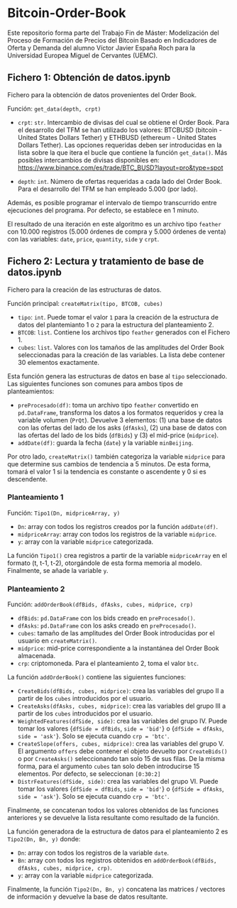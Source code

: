 # Bitcoin-Order-Book

Este repositorio forma parte del Trabajo Fin de Máster: Modelización del Proceso de Formación de Precios del Bitcoin Basado en Indicadores de Oferta y Demanda del alumno Víctor Javier España Roch para la Universidad Europea Miguel de Cervantes (UEMC).

## Fichero 1: Obtención de datos.ipynb

Fichero para la obtención de datos provenientes del Order Book. 

Función: `get_data(depth, crpt)`

* `crpt`: `str`. Intercambio de divisas del cual se obtiene el Order Book. Para el desarrollo del TFM se han utilizado los valores: BTCBUSD (bitcoin - United States Dollars Tether) y ETHBUSD (ethereum -  United States Dollars Tether). Las opciones requeridas deben ser introducidas en la lista sobre la que itera el bucle que contiene la función `get_data()`. Más posibles intercambios de divisas disponibles en: https://www.binance.com/es/trade/BTC_BUSD?layout=pro&type=spot

* `depth`: `int`. Número de ofertas requeridas a cada lado del Order Book. Para el desarrollo del TFM se han empleado 5.000 (por lado).

Además, es posible programar el intervalo de tiempo transcurrido entre ejecuciones del programa. Por defecto, se establece en 1 minuto.

El resultado de una iteración en este algoritmo es un archivo tipo `feather` con 10.000 registros (5.000 órdenes de compra y 5.000 órdenes de venta) con las variables: `date`, `price`, `quantity`, `side` y `crpt`. 

## Fichero 2: Lectura y tratamiento de base de datos.ipynb

Fichero para la creación de las estructuras de datos.

Función principal: `createMatrix(tipo, BTCOB, cubes)`

* `tipo`: `int`. Puede tomar el valor `1` para la creación de la estructura de datos del plantemianto 1 o `2` para la estructura del planteamiento 2.
* `BTCOB`: `list`. Contiene los archivos tipo `feather` generados con el Fichero 1.
* `cubes`: `list`. Valores con los tamaños de las amplitudes del Order Book seleccionadas para la creación de las variables. La lista debe contener 30 elementos exactamente.

Esta función genera las estructuras de datos en base al `tipo` seleccionado. Las siguientes funciones son comunes para ambos tipos de planteamientos:

* `preProcesado(df)`: toma un archivo tipo `feather` convertido en `pd.DataFrame`, transforma los datos a los formatos requeridos y crea la variable volumen (`PrQt`). Devuelve 3 elementos: (1) una base de datos con las ofertas del lado de los asks (`dfAsks`), (2) una base de datos con las ofertas del lado de los bids (`dfBids`) y (3) el mid-price (`midprice`).
* `addDate(df)`: guarda la fecha (`date`) y la variable `minBeijing`.

Por otro lado, `createMatrix()` también categoriza la variable `midprice` para que determine sus cambios de tendencia a 5 minutos. De esta forma, tomará el valor 1 si la tendencia es constante o ascendente y 0 si es descendente. 

### Planteamiento 1

Función: `Tipo1(Dn, midpriceArray, y)`

* `Dn`: array con todos los registros creados por la función `addDate(df)`.
* `midpriceArray`: array con todos los registros de la variable `midprice`. 
* `y`: array con la variable `midprice` categorizada.

La función `Tipo1()` crea registros a partir de la variable `midpriceArray` en el formato (t, t-1, t-2), otorgándole de esta forma memoria al modelo. Finalmente, se añade la variable `y`.

### Planteamiento 2

Función: `addOrderBook(dfBids, dfAsks, cubes, midprice, crp)`

* `dfBids`: `pd.DataFrame` con los bids creado en `preProcesado()`.
* `dfAsks`: `pd.DataFrame` con los asks creado en `preProcesado()`.
* `cubes`: tamaño de las amplitudes del Order Book introducidas por el usuario en `createMatrix()`.
* `midprice`: mid-price correspondiente a la instantánea del Order Book almacenada.
* `crp`: criptomoneda. Para el planteamiento 2, toma el valor `btc`.

La función `addOrderBook()` contiene las siguientes funciones:

* `CreateBids(dfBids, cubes, midprice)`: crea las variables del grupo II a partir de los `cubes` introducidos por el usuario.
* `CreateAsks(dfAsks, cubes, midprice)`: crea las variables del grupo III a partir de los `cubes` introducidos por el usuario.
* `WeightedFeatures(dfSide, side)`: crea las variables del grupo IV. Puede tomar los valores {`dfSide = dfBids`, `side = 'bid'`} o {`dfSide = dfAsks`, `side = 'ask'`}. Solo se ejecuta cuando `crp = 'btc'`.
* `CreateSlope(offers, cubes, midprice)`: crea las variables del grupo V. El argumento `offers` debe contener el objeto devuelto por `CreateBids()` o por `CreateAsks()` seleccionando tan solo 15 de sus filas. De la misma forma, para el argumento `cubes` tan solo deben introducirse 15 elementos. Por defecto, se seleccionan `[0:30:2]` 
* `DistrFeatures(dfSide, side)`: crea las variables del grupo VI.  Puede tomar los valores {`dfSide = dfBids`, `side = 'bid'`} o {`dfSide = dfAsks`, `side = 'ask'`}. Solo se ejecuta cuando `crp = 'btc'`.

Finalmente, se concatenan todos los valores obtenidos de las funciones anteriores y se devuelve la lista resultante como resultado de la función.

La función generadora de la estructura de datos para el planteamiento 2 es `Tipo2(Dn, Bn, y)` donde:

* `Dn`: array con todos los registros de la variable `date`.
* `Bn`: array con todos los registros obtenidos en `addOrderBook(dfBids, dfAsks, cubes, midprice, crp)`. 
* `y`: array con la variable `midprice` categorizada.

Finalmente, la función `Tipo2(Dn, Bn, y)` concatena las matrices / vectores de información y devuelve la base de datos resultante.



